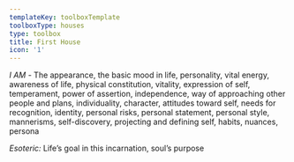 ```yaml
---
templateKey: toolboxTemplate
toolboxType: houses
type: toolbox
title: First House
icon: '1'
---
```

_I AM -_ The appearance, the basic mood in life, personality, vital energy, awareness of life, physical constitution, vitality, expression of self, temperament, power of assertion, independence, way of approaching other people and plans, individuality, character, attitudes toward self, needs for recognition, identity, personal risks, personal statement, personal style, mannerisms, self-discovery, projecting and defining self, habits, nuances, persona



_Esoteric:_ Life’s goal in this incarnation, soul’s purpose
